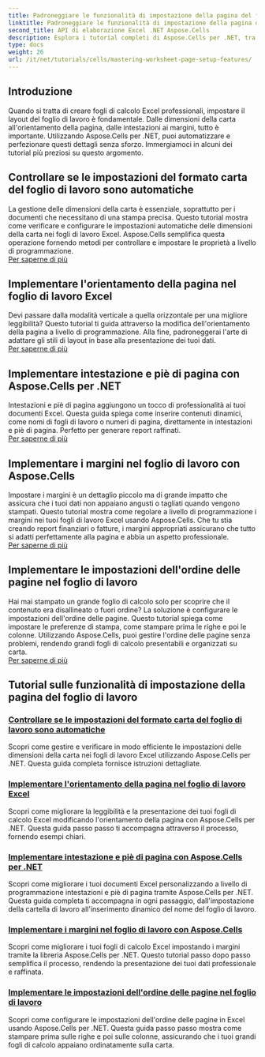 ```yaml
---
title: Padroneggiare le funzionalità di impostazione della pagina del foglio di lavoro
linktitle: Padroneggiare le funzionalità di impostazione della pagina del foglio di lavoro
second_title: API di elaborazione Excel .NET Aspose.Cells
description: Esplora i tutorial completi di Aspose.Cells per .NET, tra cui la gestione delle funzionalità di impostazione delle pagine del foglio di lavoro, come formato della carta, orientamento, intestazioni, margini e altro ancora.
type: docs
weight: 26
url: /it/net/tutorials/cells/mastering-worksheet-page-setup-features/
---
```

## Introduzione

Quando si tratta di creare fogli di calcolo Excel professionali, impostare il layout del foglio di lavoro è fondamentale. Dalle dimensioni della carta all'orientamento della pagina, dalle intestazioni ai margini, tutto è importante. Utilizzando Aspose.Cells per .NET, puoi automatizzare e perfezionare questi dettagli senza sforzo. Immergiamoci in alcuni dei tutorial più preziosi su questo argomento.

## Controllare se le impostazioni del formato carta del foglio di lavoro sono automatiche  
La gestione delle dimensioni della carta è essenziale, soprattutto per i documenti che necessitano di una stampa precisa. Questo tutorial mostra come verificare e configurare le impostazioni automatiche delle dimensioni della carta nei fogli di lavoro Excel. Aspose.Cells semplifica questa operazione fornendo metodi per controllare e impostare le proprietà a livello di programmazione.  
[Per saperne di più](./check-if-paper-size-settings/)

## Implementare l'orientamento della pagina nel foglio di lavoro Excel  
Devi passare dalla modalità verticale a quella orizzontale per una migliore leggibilità? Questo tutorial ti guida attraverso la modifica dell'orientamento della pagina a livello di programmazione. Alla fine, padroneggerai l'arte di adattare gli stili di layout in base alla presentazione dei tuoi dati.  
[Per saperne di più](./implement-page-orientation-in-excel-worksheet/)

## Implementare intestazione e piè di pagina con Aspose.Cells per .NET  
Intestazioni e piè di pagina aggiungono un tocco di professionalità ai tuoi documenti Excel. Questa guida spiega come inserire contenuti dinamici, come nomi di fogli di lavoro o numeri di pagina, direttamente in intestazioni e piè di pagina. Perfetto per generare report raffinati.  
[Per saperne di più](./implement-header-footer/)

## Implementare i margini nel foglio di lavoro con Aspose.Cells  

Impostare i margini è un dettaglio piccolo ma di grande impatto che assicura che i tuoi dati non appaiano angusti o tagliati quando vengono stampati. Questo tutorial mostra come regolare a livello di programmazione i margini nei tuoi fogli di lavoro Excel usando Aspose.Cells. Che tu stia creando report finanziari o fatture, i margini appropriati assicurano che tutto si adatti perfettamente alla pagina e abbia un aspetto professionale.  
[Per saperne di più](./implement-margins-in-worksheet/)

## Implementare le impostazioni dell'ordine delle pagine nel foglio di lavoro  

Hai mai stampato un grande foglio di calcolo solo per scoprire che il contenuto era disallineato o fuori ordine? La soluzione è configurare le impostazioni dell'ordine delle pagine. Questo tutorial spiega come impostare le preferenze di stampa, come stampare prima le righe e poi le colonne. Utilizzando Aspose.Cells, puoi gestire l'ordine delle pagine senza problemi, rendendo grandi fogli di calcolo presentabili e organizzati su carta.  
[Per saperne di più](./implement-page-order-settings/)


## Tutorial sulle funzionalità di impostazione della pagina del foglio di lavoro
### [Controllare se le impostazioni del formato carta del foglio di lavoro sono automatiche](./check-if-paper-size-settings/)
Scopri come gestire e verificare in modo efficiente le impostazioni delle dimensioni della carta nei fogli di lavoro Excel utilizzando Aspose.Cells per .NET. Questa guida completa fornisce istruzioni dettagliate.
### [Implementare l'orientamento della pagina nel foglio di lavoro Excel](./implement-page-orientation-in-excel-worksheet/)
Scopri come migliorare la leggibilità e la presentazione dei tuoi fogli di calcolo Excel modificando l'orientamento della pagina con Aspose.Cells per .NET. Questa guida passo passo ti accompagna attraverso il processo, fornendo esempi chiari.
### [Implementare intestazione e piè di pagina con Aspose.Cells per .NET](./implement-header-footer/)
Scopri come migliorare i tuoi documenti Excel personalizzando a livello di programmazione intestazioni e piè di pagina tramite Aspose.Cells per .NET. Questa guida completa ti accompagna in ogni passaggio, dall'impostazione della cartella di lavoro all'inserimento dinamico del nome del foglio di lavoro.
### [Implementare i margini nel foglio di lavoro con Aspose.Cells](./implement-margins-in-worksheet/)
Scopri come migliorare i tuoi fogli di calcolo Excel impostando i margini tramite la libreria Aspose.Cells per .NET. Questo tutorial passo dopo passo semplifica il processo, rendendo la presentazione dei tuoi dati professionale e raffinata.
### [Implementare le impostazioni dell'ordine delle pagine nel foglio di lavoro](./implement-page-order-settings/)
Scopri come configurare le impostazioni dell'ordine delle pagine in Excel usando Aspose.Cells per .NET. Questa guida passo passo mostra come stampare prima sulle righe e poi sulle colonne, assicurando che i tuoi grandi fogli di calcolo appaiano ordinatamente sulla carta.